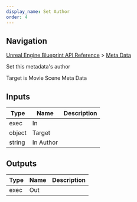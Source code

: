 ```yaml
---
display_name: Set Author
order: 4
---
```

## Navigation

[Unreal Engine Blueprint API Reference](https://dev.epicgames.com/documentation/en-us/unreal-engine/BlueprintAPI) > [Meta Data](https://dev.epicgames.com/documentation/en-us/unreal-engine/BlueprintAPI/MetaData)

Set this metadata's author

Target is Movie Scene Meta Data

## Inputs

| Type | Name | Description |
| --- | --- | --- |
| exec | In |  |
| object | Target |  |
| string | In Author |  |

## Outputs

| Type | Name | Description |
| --- | --- | --- |
| exec | Out |  |
